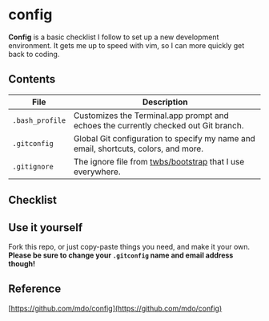 # config

**Config** is a basic checklist I follow to set up a new development environment. It gets me up to speed with vim, so I can more quickly get back to coding.

## Contents

| File | Description |
| --- | --- |
| `.bash_profile` | Customizes the Terminal.app prompt and echoes the currently checked out Git branch. |
| `.gitconfig` | Global Git configuration to specify my name and email, shortcuts, colors, and more. |
| `.gitignore` | The ignore file from [twbs/bootstrap](https://github.com/twbs/bootstrap) that I use everywhere. |

## Checklist



## Use it yourself

Fork this repo, or just copy-paste things you need, and make it your own. **Please be sure to change your `.gitconfig` name and email address though!**


## Reference

[https://github.com/mdo/config](https://github.com/mdo/config)